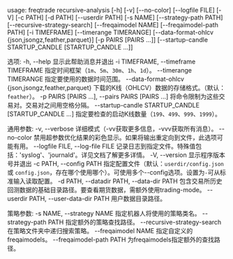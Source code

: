 usage: freqtrade recursive-analysis [-h] [-v] [--no-color] [--logfile FILE]
                                    [-V] [-c PATH] [-d PATH] [--userdir PATH]
                                    [-s NAME] [--strategy-path PATH]
                                    [--recursive-strategy-search]
                                    [--freqaimodel NAME]
                                    [--freqaimodel-path PATH] [-i TIMEFRAME]
                                    [--timerange TIMERANGE]
                                    [--data-format-ohlcv {json,jsongz,feather,parquet}]
                                    [-p PAIRS [PAIRS ...]]
                                    [--startup-candle STARTUP_CANDLE [STARTUP_CANDLE ...]]

选项:
  -h, --help            显示此帮助消息并退出
  -i TIMEFRAME, --timeframe TIMEFRAME
                        指定时间框架（`1m`、`5m`、`30m`、`1h`、`1d`）。
  --timerange TIMERANGE
                        指定要使用的数据时间范围。
  --data-format-ohlcv {json,jsongz,feather,parquet}
                        下载的K线（OHLCV）数据的存储格式。（默认：`feather`）。
  -p PAIRS [PAIRS ...], --pairs PAIRS [PAIRS ...]
                        将命令限制为这些交易对。交易对之间用空格分隔。
  --startup-candle STARTUP_CANDLE [STARTUP_CANDLE ...]
                        指定要检查的启动K线数量（`199`、`499`、`999`、`1999`）。

通用参数:
  -v, --verbose         详细模式（-vv获取更多信息，-vvv获取所有消息）。
  --no-color            禁用超参数优化结果的彩色显示。如果将输出重定向到文件，此选项可能有用。
  --logfile FILE, --log-file FILE
                        记录日志到指定文件。特殊值包括：'syslog'、'journald'。详见文档了解更多详情。
  -V, --version         显示程序版本号并退出
  -c PATH, --config PATH
                        指定配置文件（默认：`userdir/config.json` 或 `config.json`，存在哪个使用哪个）。可使用多个--config选项。设置为`-`可从标准输入读取配置。
  -d PATH, --datadir PATH, --data-dir PATH
                        包含交易所历史回测数据的基础目录路径。要查看期货数据，需额外使用trading-mode。
  --userdir PATH, --user-data-dir PATH
                        用户数据目录路径。

策略参数:
  -s NAME, --strategy NAME
                        指定机器人将使用的策略类名。
  --strategy-path PATH  指定额外的策略查找路径。
  --recursive-strategy-search
                        在策略文件夹中递归搜索策略。
  --freqaimodel NAME    指定自定义的freqaimodels。
  --freqaimodel-path PATH
                        为freqaimodels指定额外的查找路径。